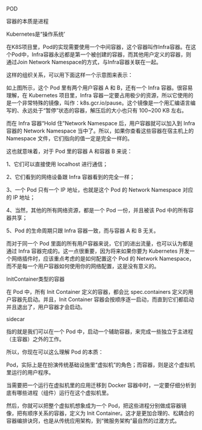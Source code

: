 POD

容器的本质是进程

Kubernetes是“操作系统’


在K8S项目里，Pod的实现需要使用一个中间容器，这个容器叫作Infra容器。在这个Pod中，Infra容器永远都是第一个被创建的容器，而其他用户定义的容器，则通过Join Network Namespace的方式，与Infra容器关联在一起。

这样的组织关系，可以用下面这样一个示意图来表示：
 

如上图所示，这个 Pod 里有两个用户容器 A 和 B，还有一个 Infra 容器。很容易理解，在 Kubernetes 项目里，Infra 容器一定要占用极少的资源，所以它使用的是一个非常特殊的镜像，叫作：k8s.gcr.io/pause。这个镜像是一个用汇编语言编写的、永远处于“暂停”状态的容器，解压后的大小也只有 100~200 KB 左右。

而在 Infra 容器“Hold 住”Network Namespace 后，用户容器就可以加入到 Infra 容器的 Network Namespace 当中了。所以，如果你查看这些容器在宿主机上的 Namespace 文件，它们指向的值一定是完全一样的。

 

这也就意味着，对于 Pod 里的容器 A 和容器 B 来说：

1、它们可以直接使用 localhost 进行通信；

2、它们看到的网络设备跟 Infra 容器看到的完全一样；

3、一个 Pod 只有一个 IP 地址，也就是这个 Pod 的 Network Namespace 对应的 IP 地址；

4、当然，其他的所有网络资源，都是一个 Pod 一份，并且被该 Pod 中的所有容器共享；

5、Pod 的生命周期只跟 Infra 容器一致，而与容器 A 和 B 无关。

 

而对于同一个 Pod 里面的所有用户容器来说，它们的进出流量，也可以认为都是通过 Infra 容器完成的。这一点很重要，因为将来如果你要为 Kubernetes 开发一个网络插件时，应该重点考虑的是如何配置这个 Pod 的 Network Namespace，而不是每一个用户容器如何使用你的网络配置，这是没有意义的。

 

InitContainer类型的容器

在 Pod 中，所有 Init Container 定义的容器，都会比 spec.containers 定义的用户容器先启动。并且，Init Container 容器会按顺序逐一启动，而直到它们都启动并且退出了，用户容器才会启动。

 

sidecar

指的就是我们可以在一个 Pod 中，启动一个辅助容器，来完成一些独立于主进程（主容器）之外的工作。

 

所以，你现在可以这么理解 Pod 的本质：

Pod，实际上是在扮演传统基础设施里“虚拟机”的角色；而容器，则是这个虚拟机里运行的用户程序。

当需要把一个运行在虚拟机里的应用迁移到 Docker 容器中时，一定要仔细分析到底有哪些进程（组件）运行在这个虚拟机里。

然后，你就可以把整个虚拟机想象成为一个 Pod，把这些进程分别做成容器镜像，把有顺序关系的容器，定义为 Init Container。这才是更加合理的、松耦合的容器编排诀窍，也是从传统应用架构，到“微服务架构”最自然的过渡方式。